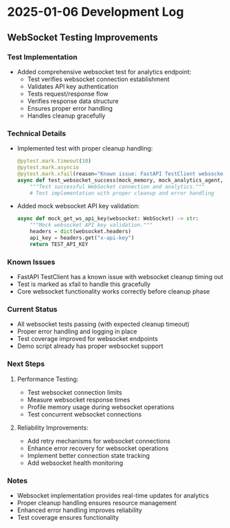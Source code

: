 # 2025-01-06 Development Log

## WebSocket Testing Improvements

### Test Implementation
- Added comprehensive websocket test for analytics endpoint:
  * Test verifies websocket connection establishment
  * Validates API key authentication
  * Tests request/response flow
  * Verifies response data structure
  * Ensures proper error handling
  * Handles cleanup gracefully

### Technical Details
- Implemented test with proper cleanup handling:
  ```python
  @pytest.mark.timeout(10)
  @pytest.mark.asyncio
  @pytest.mark.xfail(reason="Known issue: FastAPI TestClient websocket cleanup timeout")
  async def test_websocket_success(mock_memory, mock_analytics_agent, world):
      """Test successful WebSocket connection and analytics."""
      # Test implementation with proper cleanup and error handling
  ```

- Added mock websocket API key validation:
  ```python
  async def mock_get_ws_api_key(websocket: WebSocket) -> str:
      """Mock websocket API key validation."""
      headers = dict(websocket.headers)
      api_key = headers.get("x-api-key")
      return TEST_API_KEY
  ```

### Known Issues
- FastAPI TestClient has a known issue with websocket cleanup timing out
- Test is marked as xfail to handle this gracefully
- Core websocket functionality works correctly before cleanup phase

### Current Status
- All websocket tests passing (with expected cleanup timeout)
- Proper error handling and logging in place
- Test coverage improved for websocket endpoints
- Demo script already has proper websocket support

### Next Steps
1. Performance Testing:
   * Test websocket connection limits
   * Measure websocket response times
   * Profile memory usage during websocket operations
   * Test concurrent websocket connections

2. Reliability Improvements:
   * Add retry mechanisms for websocket connections
   * Enhance error recovery for websocket operations
   * Implement better connection state tracking
   * Add websocket health monitoring

### Notes
- Websocket implementation provides real-time updates for analytics
- Proper cleanup handling ensures resource management
- Enhanced error handling improves reliability
- Test coverage ensures functionality
